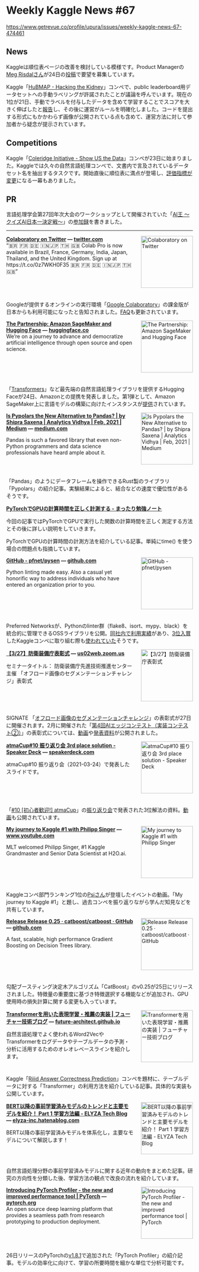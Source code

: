 # Weekly Kaggle News #67
https://www.getrevue.co/profile/upura/issues/weekly-kaggle-news-67-474461
<h3><h2>News</h2><p>Kaggleは順位表ページの改善を検討している模様です。Product Managerの<a href="https://www.kaggle.com/mrisdal" target="_blank">Meg Risdalさん</a>が24日の<a href="https://www.kaggle.com/product-feedback/228224" target="_blank">投稿</a>で要望を募集しています。</p><p>Kaggle「<a href="https://www.kaggle.com/c/hubmap-kidney-segmentation" target="_blank">HuBMAP - Hacking the Kidney</a>」コンペで、public leaderboard用データセットへの手動ラベリングが許諾されたことが議論を呼んでいます。現在の1位が21日、手動でラベルを付与したデータを含めて学習することでスコアを大きく伸ばしたと<a href="https://www.kaggle.com/c/hubmap-kidney-segmentation/discussion/227616" target="_blank">報告</a>し、その後に運営がルールを明確化しました。コードを提出する形式にもかかわらず画像が公開されている点も含めて、運営方法に対して参加者から疑念が提示されています。</p><h2>Competitions</h2><p>Kaggle「<a href="https://www.kaggle.com/c/coleridgeinitiative-show-us-the-data/" target="_blank">Coleridge Initiative - Show US the Data</a>」コンペが23日に始まりました。Kaggleでは久々の自然言語処理コンペで、文書内で言及されているデータセット名を抽出するタスクです。開始直後に順位表に満点が登場し、<a href="https://www.kaggle.com/c/coleridgeinitiative-show-us-the-data/discussion/228463" target="_blank">評価指標が変更</a>になる一幕もありました。</p><h2>PR</h2><p>言語処理学会第27回年次大会のワークショップとして開催されていた「<a href="https://sites.google.com/view/nlp2021-aio/" target="_blank">AI王 〜クイズAI日本一決定戦〜</a>」の<a href="https://upura.hatenablog.com/entry/2021/03/21/093300" target="_blank">参加録</a>を書きました。</p></h3>
<hr>
<p>
<img width="140" height="140" alt="Colaboratory on Twitter" style="float: right; margin-left: 20px; margin-bottom: 20px;" src="https://s3.amazonaws.com/revue/items/images/008/444/079/thumb/DyIZtTA8_400x400.png?1616671888" />
<strong style='display: block;'><a href="https://twitter.com/GoogleColab/status/1374769408397041664?s=20&amp;utm_campaign=Weekly%20Kaggle%20News&amp;utm_medium=email&amp;utm_source=Revue%20newsletter">Colaboratory on Twitter</a> &mdash; <a href="https://twitter.com/GoogleColab/status/1374769408397041664?s=20">twitter.com</a></strong>
“🇧🇷 🇫🇷 🇩🇪 🇮🇳🇯🇵 🇹🇭 🇬🇧
Colab Pro is now available in Brazil, France, Germany, India, Japan, Thailand, and the United Kingdom. 
Sign up at https://t.co/0z7WKH0F35
🇧🇷 🇫🇷 🇩🇪 🇮🇳🇯🇵 🇹🇭 🇬🇧”
</p>
<div style='clear: both;'></div>
<p><p>Googleが提供するオンラインの実行環境「<a href="https://colab.research.google.com/signup?utm_campaign=Weekly%20Kaggle%20News&amp;utm_medium=email&amp;utm_source=Revue%20newsletter" target="_blank">Google Colaboratory</a>」の課金版が日本からも利用可能になったと告知されました。<a href="https://colab.research.google.com/signup" target="_blank">FAQ</a>も更新されています。</p></p>
<p>
<img width="140" height="140" alt="The Partnership: Amazon SageMaker and Hugging Face" style="float: right; margin-left: 20px; margin-bottom: 20px;" src="https://s3.amazonaws.com/revue/items/images/008/455/927/thumb/thumbnail.png?1616709694" />
<strong style='display: block;'><a href="https://huggingface.co/blog/the-partnership-amazon-sagemaker-and-hugging-face?utm_campaign=Weekly%20Kaggle%20News&amp;utm_medium=email&amp;utm_source=Revue%20newsletter">The Partnership: Amazon SageMaker and Hugging Face</a> &mdash; <a href="https://huggingface.co/blog/the-partnership-amazon-sagemaker-and-hugging-face">huggingface.co</a></strong>
We’re on a journey to advance and democratize artificial intelligence through open source and open science.
</p>
<div style='clear: both;'></div>
<p><p>「<a href="https://github.com/huggingface/transformers" target="_blank">Transformers</a>」など最先端の自然言語処理ライブラリを提供するHugging Faceが24日、Amazonとの提携を発表しました。第1弾として、Amazon SageMaker上に言語モデルの構築に向けたインスタンスが<a href="https://youtu.be/ok3hetb42gU" target="_blank">提供</a>されています。</p></p>
<p>
<img width="140" height="140" alt="Is Pypolars the New Alternative to Pandas? | by Shipra Saxena | Analytics Vidhya | Feb, 2021 | Medium" style="float: right; margin-left: 20px; margin-bottom: 20px;" src="https://s3.amazonaws.com/revue/items/images/008/355/300/thumb/0*PnZM4-DxavqF4XOW.jpg?1616309598" />
<strong style='display: block;'><a href="https://medium.com/analytics-vidhya/is-pypolars-the-new-alternative-to-pandas-916400f03fd7?utm_campaign=Weekly%20Kaggle%20News&amp;utm_medium=email&amp;utm_source=Revue%20newsletter">Is Pypolars the New Alternative to Pandas? | by Shipra Saxena | Analytics Vidhya | Feb, 2021 | Medium</a> &mdash; <a href="https://medium.com/analytics-vidhya/is-pypolars-the-new-alternative-to-pandas-916400f03fd7">medium.com</a></strong>
<p>Pandas is such a favored library that even non-Python programmers and data science professionals have heard ample about it.</p>
</p>
<div style='clear: both;'></div>
<p><p>「Pandas」のようにデータフレームを操作できるRust製のライブラリ「Pypolars」の紹介記事。実験結果によると、結合などの速度で優位性があるそうです。</p></p>
<p>
<strong style='display: block;'><a href="https://www.mattari-benkyo-note.com/2021/03/21/pytorch-cuda-time-measurement/?utm_campaign=Weekly%20Kaggle%20News&amp;utm_medium=email&amp;utm_source=Revue%20newsletter">PyTorchでGPUの計算時間を正しく計測する - まったり勉強ノート</a></strong>
<p>今回の記事ではPyTorchでGPUで実行した関数の計算時間を正しく測定する方法とその後に詳しい説明をしていきます。</p>
</p>
<p><p>PyTorchでGPUの計算時間の計測方法を紹介している記事。単純にtime() を使う場合の問題点も指摘しています。</p></p>
<p>
<img width="140" height="140" alt="GitHub - pfnet/pysen" style="float: right; margin-left: 20px; margin-bottom: 20px;" src="https://s3.amazonaws.com/revue/items/images/008/392/882/thumb/9739572?1616442951" />
<strong style='display: block;'><a href="https://github.com/pfnet/pysen?utm_campaign=Weekly%20Kaggle%20News&amp;utm_medium=email&amp;utm_source=Revue%20newsletter">GitHub - pfnet/pysen</a> &mdash; <a href="https://github.com/pfnet/pysen">github.com</a></strong>
<p>Python linting made easy. Also a casual yet honorific way to address individuals who have entered an organization prior to you.</p>
</p>
<div style='clear: both;'></div>
<p><p>Preferred Networksが、Pythonのlinter群（flake8、isort、mypy、black）を統合的に管理できるOSSライブラリを公開。<a href="https://twitter.com/PreferredNetJP/status/1374204541134983172?s=20" target="_blank">同社内で利用実績</a>があり、<a href="https://twitter.com/PreferredNetJP/status/1372758697550606339?s=20" target="_blank">3位入賞</a>したKaggleコンペに取り組む際も<a href="https://twitter.com/nai__/status/1374162179612577798" target="_blank">使われていた</a>そうです。</p></p>
<p>
<img width="140" height="140" alt="【3/27】防衛装備庁表彰式" style="float: right; margin-left: 20px; margin-bottom: 20px;" src="https://s3.amazonaws.com/revue/items/images/008/456/950/thumb/f4addbb3-ce50-4ac7-8a9e-098d81222158.png?1616713637" />
<strong style='display: block;'><a href="https://us02web.zoom.us/webinar/register/WN_a8ivojBeT6i3Rtr1Su-sDw?utm_campaign=Weekly%20Kaggle%20News&amp;utm_medium=email&amp;utm_source=Revue%20newsletter">【3/27】防衛装備庁表彰式</a> &mdash; <a href="https://us02web.zoom.us/webinar/register/WN_a8ivojBeT6i3Rtr1Su-sDw">us02web.zoom.us</a></strong>
<p>セミナータイトル： 防衛装備庁先進技術推進センター主催 「オフロード画像のセグメンテーションチャレンジ」表彰式</p>
</p>
<div style='clear: both;'></div>
<p><p>SIGNATE 「<a href="https://signate.jp/competitions/101" target="_blank">オフロード画像のセグメンテーションチャレンジ</a>」の表彰式が27日に開催されます。2月に開催された「<a href="https://signate.jp/competitions/285" target="_blank">第4回AIエッジコンテスト（実装コンテスト②）</a>」の表彰式については、<a href="https://www.youtube.com/playlist?list=PLx--cSjgRP_T4uF2t418NbdMabY1HKpm1" target="_blank">動画</a>や<a href="https://signate.jp/competitions/285/summary" target="_blank">発表資料</a>が公開されました。</p></p>
<p>
<img width="140" height="140" alt="atmaCup#10 振り返り会 3rd place solution - Speaker Deck" style="float: right; margin-left: 20px; margin-bottom: 20px;" src="https://s3.amazonaws.com/revue/items/images/008/426/640/thumb/slide_0.jpg?1616595421" />
<strong style='display: block;'><a href="https://speakerdeck.com/calpis10000/atmacup-number-10-zhen-rifan-rihui-3rd-place-solution?utm_campaign=Weekly%20Kaggle%20News&amp;utm_medium=email&amp;utm_source=Revue%20newsletter">atmaCup#10 振り返り会 3rd place solution - Speaker Deck</a> &mdash; <a href="https://speakerdeck.com/calpis10000/atmacup-number-10-zhen-rifan-rihui-3rd-place-solution">speakerdeck.com</a></strong>
<p>atmaCup#10 振り返り会（2021-03-24）で発表したスライドです。 </p>
</p>
<div style='clear: both;'></div>
<p><p>「<a href="https://atma.connpass.com/event/204364/" target="_blank">#10 [初心者歓迎!] atmaCup</a>」の<a href="https://atma.connpass.com/event/207916/" target="_blank">振り返り会</a>で発表された3位解法の資料。<a href="https://youtu.be/8k6A0IkGjwc" target="_blank">動画</a>も公開されています。</p></p>
<p>
<img width="140" height="140" alt="My journey to Kaggle #1 with Philipp Singer" style="float: right; margin-left: 20px; margin-bottom: 20px;" src="https://s3.amazonaws.com/revue/items/images/008/445/065/thumb/maxresdefault.jpg?1616674922" />
<strong style='display: block;'><a href="https://www.youtube.com/watch?feature=youtu.be&amp;utm_campaign=Weekly%20Kaggle%20News&amp;utm_medium=email&amp;utm_source=Revue%20newsletter&amp;v=OenmJTdF0-M">My journey to Kaggle #1 with Philipp Singer</a> &mdash; <a href="https://www.youtube.com/watch?v=OenmJTdF0-M&amp;feature=youtu.be">www.youtube.com</a></strong>
<p>MLT welcomed Philipp Singer, #1 Kaggle Grandmaster and Senior Data Scientist at H2O.ai.</p>
</p>
<div style='clear: both;'></div>
<p><p>Kaggleコンペ部門ランキング1位の<a href="https://www.kaggle.com/philippsinger?utm_campaign=Weekly%20Kaggle%20News&amp;utm_medium=email&amp;utm_source=Revue%20newsletter" target="_blank">Psiさん</a>が登壇したイベントの動画。「My journey to Kaggle #1」と題し、過去コンペを振り返りながら学んだ知見などを共有しています。</p></p>
<p>
<img width="140" height="140" alt="Release Release 0.25 · catboost/catboost · GitHub" style="float: right; margin-left: 20px; margin-bottom: 20px;" src="https://s3.amazonaws.com/revue/items/images/008/444/053/thumb/29043415?1616671720" />
<strong style='display: block;'><a href="https://github.com/catboost/catboost/releases/tag/v0.25?utm_campaign=Weekly%20Kaggle%20News&amp;utm_medium=email&amp;utm_source=Revue%20newsletter">Release Release 0.25 · catboost/catboost · GitHub</a> &mdash; <a href="https://github.com/catboost/catboost/releases/tag/v0.25">github.com</a></strong>
<p>A fast, scalable, high performance Gradient Boosting on Decision Trees library.</p>
</p>
<div style='clear: both;'></div>
<p><p>勾配ブースティング決定木アルゴリズム「CatBoost」のv0.25が25日にリリースされました。特徴量の重要度に基づき特徴選択する機能などが追加され、GPU使用時の損失計算に関する変更も入っています。</p></p>
<p>
<img width="140" height="140" alt="Transformerを用いた表現学習・推薦の実装 | フューチャー技術ブログ" style="float: right; margin-left: 20px; margin-bottom: 20px;" src="https://s3.amazonaws.com/revue/items/images/008/444/131/thumb/results___22_1.png?1616672007" />
<strong style='display: block;'><a href="https://future-architect.github.io/articles/20210325/?utm_campaign=Weekly%20Kaggle%20News&amp;utm_medium=email&amp;utm_source=Revue%20newsletter">Transformerを用いた表現学習・推薦の実装 | フューチャー技術ブログ</a> &mdash; <a href="https://future-architect.github.io/articles/20210325/">future-architect.github.io</a></strong>
<p>自然言語処理でよく使われるWord2VecやTransformerをログデータやテーブルデータの予測・分析に活用するためのオレオレベースラインを紹介します。</p>
</p>
<div style='clear: both;'></div>
<p><p>Kaggle「<a href="https://www.kaggle.com/c/riiid-test-answer-prediction" target="_blank">Riiid Answer Correctness Prediction</a>」コンペを題材に、テーブルデータに対する「Transformer」の利用方法を紹介している記事。具体的な実装も公開しています。</p></p>
<p>
<img width="140" height="140" alt="BERT以降の事前学習済みモデルのトレンドと主要モデルを紹介！ Part 1 学習方法編 - ELYZA Tech Blog" style="float: right; margin-left: 20px; margin-bottom: 20px;" src="https://s3.amazonaws.com/revue/items/images/008/444/133/thumb/20210219123834.png?1616672032" />
<strong style='display: block;'><a href="https://elyza-inc.hatenablog.com/entry/2021/03/25/160727?utm_campaign=Weekly%20Kaggle%20News&amp;utm_medium=email&amp;utm_source=Revue%20newsletter">BERT以降の事前学習済みモデルのトレンドと主要モデルを紹介！ Part 1 学習方法編 - ELYZA Tech Blog</a> &mdash; <a href="https://elyza-inc.hatenablog.com/entry/2021/03/25/160727">elyza-inc.hatenablog.com</a></strong>
<p>BERT以降の事前学習済みモデルを体系化し，主要なモデルについて解説します！</p>
</p>
<div style='clear: both;'></div>
<p><p>自然言語処理分野の事前学習済みモデルに関する近年の動向をまとめた記事。研究の方向性を分類した後、学習方法の観点で改良の流れを紹介しています。</p></p>
<p>
<img width="140" height="140" alt="Introducing PyTorch Profiler - the new and improved performance tool | PyTorch" style="float: right; margin-left: 20px; margin-bottom: 20px;" src="https://s3.amazonaws.com/revue/items/images/008/457/026/thumb/pytorch-logo.png?1616714275" />
<strong style='display: block;'><a href="https://pytorch.org/blog/introducing-pytorch-profiler-the-new-and-improved-performance-tool/?utm_campaign=Weekly%20Kaggle%20News&amp;utm_medium=email&amp;utm_source=Revue%20newsletter">Introducing PyTorch Profiler - the new and improved performance tool | PyTorch</a> &mdash; <a href="https://pytorch.org/blog/introducing-pytorch-profiler-the-new-and-improved-performance-tool/">pytorch.org</a></strong>
An open source deep learning platform that provides a seamless path from research prototyping to production deployment.
</p>
<div style='clear: both;'></div>
<p><p>26日リリースのPyTorchの<a href="https://github.com/pytorch/pytorch/releases/tag/v1.8.1" target="_blank">v1.8.1</a>で追加された「PyTorch Profiler」の紹介記事。モデルの効率化に向けて、学習の所要時間を細かな単位で分析可能です。</p></p>
